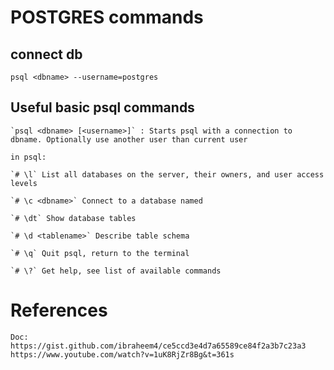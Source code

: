 # POSTGRES commands

## connect db
    psql <dbname> --username=postgres

## Useful basic psql commands
    `psql <dbname> [<username>]` : Starts psql with a connection to dbname. Optionally use another user than current user

    in psql:

    `# \l` List all databases on the server, their owners, and user access levels

    `# \c <dbname>` Connect to a database named
    
    `# \dt` Show database tables

    `# \d <tablename>` Describe table schema

    `# \q` Quit psql, return to the terminal

    `# \?` Get help, see list of available commands

# References
    Doc: https://gist.github.com/ibraheem4/ce5ccd3e4d7a65589ce84f2a3b7c23a3
    https://www.youtube.com/watch?v=1uK8RjZr8Bg&t=361s
